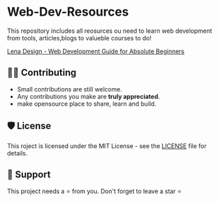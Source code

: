 # Web-Dev-Resources

This repository includes all reosurces ou need to learn web development from tools, articles,blogs to valueble courses to do!


[Lena Design - Web Development Guide for Absolute Beginners](https://lenadesign.org/)
 
 
 ## 👨‍💻 Contributing

- Small contributions are still welcome.
- Any contributions you make are **truly appreciated**.
- make opensource place to share, learn and build.

## 🛡️ License

This roject is licensed under the MIT License - see the [LICENSE](https://opensource.org/licenses/MIT) file for details.

## 🙏 Support

This project needs a ⭐️ from you. Don't forget to leave a star ⭐️
